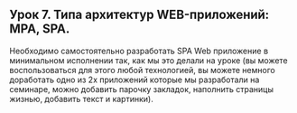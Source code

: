 ## Урок 7. Типа архитектур WEB-приложений: MPA, SPA.

Необходимо самостоятельно разработать SPA Web приложение в минимальном исполнении так, как мы это делали на уроке (вы можете воспользоваться для этого любой технологией, вы можете немного доработать одно из 2х приложений которые мы разработали на семинаре, можно добавить парочку закладок, наполнить страницы жизнью, добавить текст и картинки).